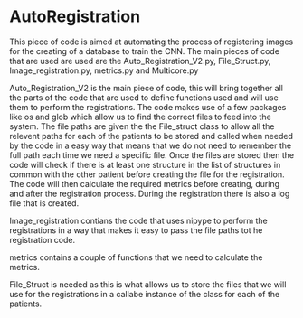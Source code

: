 # AutoRegistration

This piece of code is aimed at automating the process of registering images for the creating of a database to train the CNN.
The main pieces of code that are used are used are the Auto_Registration_V2.py, File_Struct.py, Image_registration.py, metrics.py and Multicore.py

Auto_Registration_V2 is the main piece of code, this will bring together all the parts of the code that are used to define functions used and will use them to perform the registrations. The code makes use of a few packages like os and glob which allow us to find the correct files to feed into the system. The file paths are given the the File_struct class to allow all the relevent paths for each of the patients to be stored and called when needed by the code in a easy way that means that we do not need to remember the full path each time we need a specific file. Once the files are stored then the code will check if there is at least one structure in the list of structures in common with the other patient before creating the file for the registration. The code will then calculate the required metrics before creating, during and after the registration process. During the registration there is also a log file that is created.

Image_registration contians the code that uses nipype to perform the registrations in a way that makes it easy to pass the file paths tot he registration code.

metrics contains a couple of functions that we need to calculate the metrics. 

File_Struct is needed as this is what allows us to store the files that we will use for the registrations in a callabe instance of the class for each of the patients.  

